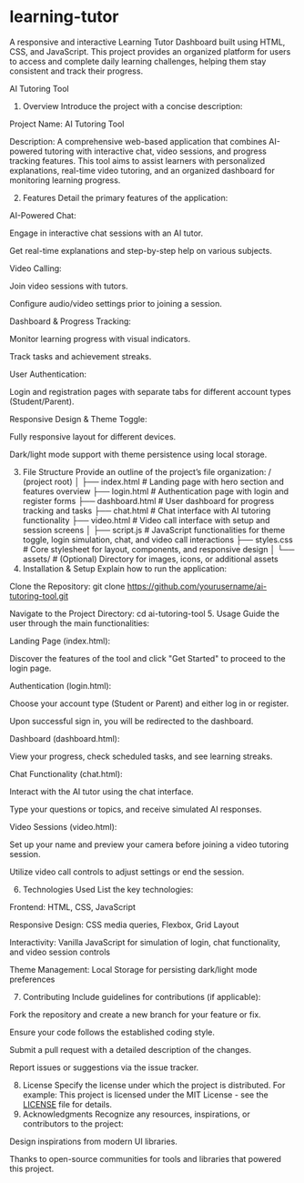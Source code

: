 # learning-tutor
A responsive and interactive Learning Tutor Dashboard built using HTML, CSS, and JavaScript. This project provides an organized platform for users to access and complete daily learning challenges, helping them stay consistent and track their progress.

AI Tutoring Tool
1. Overview
Introduce the project with a concise description:

Project Name: AI Tutoring Tool

Description: A comprehensive web-based application that combines AI-powered tutoring with interactive chat, video sessions, and progress tracking features. This tool aims to assist learners with personalized explanations, real-time video tutoring, and an organized dashboard for monitoring learning progress.

2. Features
Detail the primary features of the application:

AI-Powered Chat:

Engage in interactive chat sessions with an AI tutor.

Get real-time explanations and step-by-step help on various subjects.

Video Calling:

Join video sessions with tutors.

Configure audio/video settings prior to joining a session.

Dashboard & Progress Tracking:

Monitor learning progress with visual indicators.

Track tasks and achievement streaks.

User Authentication:

Login and registration pages with separate tabs for different account types (Student/Parent).

Responsive Design & Theme Toggle:

Fully responsive layout for different devices.

Dark/light mode support with theme persistence using local storage.

3. File Structure
Provide an outline of the project’s file organization:
/ (project root)
│
├── index.html       # Landing page with hero section and features overview
├── login.html       # Authentication page with login and register forms
├── dashboard.html   # User dashboard for progress tracking and tasks
├── chat.html        # Chat interface with AI tutoring functionality
├── video.html       # Video call interface with setup and session screens
│
├── script.js        # JavaScript functionalities for theme toggle, login simulation, chat, and video call interactions
├── styles.css       # Core stylesheet for layout, components, and responsive design
│
└── assets/          # (Optional) Directory for images, icons, or additional assets
4. Installation & Setup
Explain how to run the application:

Clone the Repository:
git clone https://github.com/yourusername/ai-tutoring-tool.git

Navigate to the Project Directory:
cd ai-tutoring-tool
5. Usage
Guide the user through the main functionalities:

Landing Page (index.html):

Discover the features of the tool and click "Get Started" to proceed to the login page.

Authentication (login.html):

Choose your account type (Student or Parent) and either log in or register.

Upon successful sign in, you will be redirected to the dashboard.

Dashboard (dashboard.html):

View your progress, check scheduled tasks, and see learning streaks.

Chat Functionality (chat.html):

Interact with the AI tutor using the chat interface.

Type your questions or topics, and receive simulated AI responses.

Video Sessions (video.html):

Set up your name and preview your camera before joining a video tutoring session.

Utilize video call controls to adjust settings or end the session.

6. Technologies Used
List the key technologies:

Frontend: HTML, CSS, JavaScript

Responsive Design: CSS media queries, Flexbox, Grid Layout

Interactivity: Vanilla JavaScript for simulation of login, chat functionality, and video session controls

Theme Management: Local Storage for persisting dark/light mode preferences

7. Contributing
Include guidelines for contributions (if applicable):

Fork the repository and create a new branch for your feature or fix.

Ensure your code follows the established coding style.

Submit a pull request with a detailed description of the changes.

Report issues or suggestions via the issue tracker.

8. License
Specify the license under which the project is distributed. For example:
This project is licensed under the MIT License - see the [LICENSE](LICENSE) file for details.
9. Acknowledgments
Recognize any resources, inspirations, or contributors to the project:

Design inspirations from modern UI libraries.

Thanks to open-source communities for tools and libraries that powered this project.
